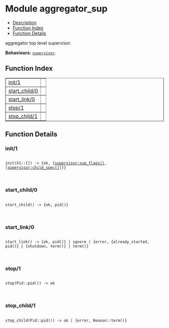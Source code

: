 

# Module aggregator_sup #
* [Description](#description)
* [Function Index](#index)
* [Function Details](#functions)

aggregator top level supervisor.

__Behaviours:__ [`supervisor`](supervisor.md).

<a name="index"></a>

## Function Index ##


<table width="100%" border="1" cellspacing="0" cellpadding="2" summary="function index"><tr><td valign="top"><a href="#init-1">init/1</a></td><td></td></tr><tr><td valign="top"><a href="#start_child-0">start_child/0</a></td><td></td></tr><tr><td valign="top"><a href="#start_link-0">start_link/0</a></td><td></td></tr><tr><td valign="top"><a href="#stop-1">stop/1</a></td><td></td></tr><tr><td valign="top"><a href="#stop_child-1">stop_child/1</a></td><td></td></tr></table>


<a name="functions"></a>

## Function Details ##

<a name="init-1"></a>

### init/1 ###

<pre><code>
init(X1::[]) -&gt; {ok, {<a href="supervisor.md#type-sup_flags">supervisor:sup_flags()</a>, [<a href="supervisor.md#type-child_spec">supervisor:child_spec()</a>]}}
</code></pre>
<br />

<a name="start_child-0"></a>

### start_child/0 ###

<pre><code>
start_child() -&gt; {ok, pid()}
</code></pre>
<br />

<a name="start_link-0"></a>

### start_link/0 ###

<pre><code>
start_link() -&gt; {ok, pid()} | ignore | {error, {already_started, pid()} | {shutdown, term()} | term()}
</code></pre>
<br />

<a name="stop-1"></a>

### stop/1 ###

<pre><code>
stop(Pid::pid()) -&gt; ok
</code></pre>
<br />

<a name="stop_child-1"></a>

### stop_child/1 ###

<pre><code>
stop_child(Pid::pid()) -&gt; ok | {error, Reason::term()}
</code></pre>
<br />

